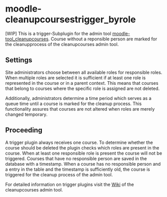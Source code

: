 # moodle-cleanupcoursestrigger_byrole
[WIP] This is a trigger-Subplugin for the admin tool [moodle-tool_cleanupcourses](https://github.com/learnweb/moodle-tool_cleanupcourses). 
Course without a reponsible person are marked for the cleanupprocess of the cleanupcourses admin tool.
## Settings
Site administrators choose between all available roles for responsible roles. When multiple roles are selected it 
is sufficient if at least one role is represented in the course or in a parent context. This means that courses that belong
to courses where the specific role is assigned are not deleted. 

Additionally, administrators determine a time period which 
serves as a queue time until a course is marked for the cleanup process.
This functionality assures that courses are not altered when roles are merely changed temporary.

## Proceeding
A trigger plugin always receives one course. To determine whether the course should be deleted the plugin 
checks which roles are present in the course. When at least one responsible role is present the course will not be triggered. 
Courses that have no responsible person are saved in the database with a timestamp. 
When a course has no responsible person and a entry in the table and the timestamp 
is sufficiently old, the course is triggered for the cleanup process of the admin tool.
  
 For detailed information on trigger plugins visit the 
[Wiki](https://github.com/learnweb/moodle-tool_cleanupcourses/wiki) of the cleanupcourses admin tool.